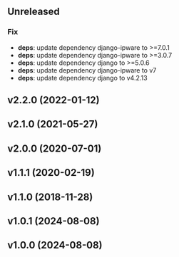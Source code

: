 ## Unreleased

### Fix

- **deps**: update dependency django-ipware to >=7.0.1
- **deps**: update dependency django-ipware to >=3.0.7
- **deps**: update dependency django to >=5.0.6
- **deps**: update dependency django-ipware to v7
- **deps**: update dependency django to v4.2.13

## v2.2.0 (2022-01-12)

## v2.1.0 (2021-05-27)

## v2.0.0 (2020-07-01)

## v1.1.1 (2020-02-19)

## v1.1.0 (2018-11-28)

## v1.0.1 (2024-08-08)

## v1.0.0 (2024-08-08)
